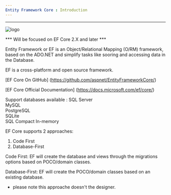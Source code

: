 ```yaml
---
Entity Framework Core : Introduction
---
```


---
![logo](https://www.ryadel.com/wp-content/uploads/2015/03/entity-framework-logo.jpg)

*** Will be focused on EF Core 2.X and later ***

Entity Framework or EF is an Object/Relational Mapping (O/RM) framework, 
based on the ADO.NET and simplify tasks like sooring and accessing data in the Database.

EF is a cross-platform and open source framework.

[EF Core On GitHub] (https://github.com/aspnet/EntityFrameworkCore/)

[EF Core Official Documentation] (https://docs.microsoft.com/ef/core/)

Support databases available :
SQL Server	
MySQL	
PostgreSQL	
SQLite	
SQL Compact	
In-memory

EF Core supports 2 approaches:
1. Code First
2. Database-First

Code First:
EF will create the database and views through the migrations options based on POCO/domain classes. 

Database-First:
EF will create the POCO/domain classes based on an existing database.
* please note this approache doesn't the designer.

